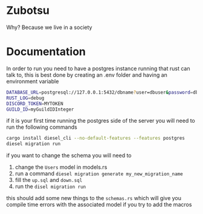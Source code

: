 # Zubotsu
Why? Because we live in a society

# Documentation
In order to run you need to have a postgres instance running that rust can talk to, 
this is best done by creating an .env folder and having an environment variable

```sh
DATABASE_URL=postgresql://127.0.0.1:5432/dbname?user=dbuser&password=dbpassword
RUST_LOG=debug
DISCORD_TOKEN=MYTOKEN
GUILD_ID=myGuildIDInteger
```

if it is your first time running the postgres side of the server you will need to run the following commands
```sh
cargo install diesel_cli --no-default-features --features postgres
diesel migration run
```

if you want to change the schema you will need to 
1. change the `Users` model in models.rs
2. run a command `diesel migration generate my_new_migration_name` 
3. fill the `up.sql` and `down.sql`
4. run the `disel migration run`

this should add some new things to the `schemas.rs` which will give you compile time errors with the associated model if you try to add the macros